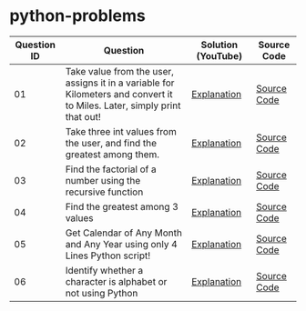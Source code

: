 # python-problems

| Question ID  | Question  | Solution (YouTube)  | Source Code  |
|------------- |---------- |-------------------- |------------- |
|   01           |    Take value from the user, assigns it in a variable for Kilometers and convert it to Miles. Later, simply print that out!       |      [Explanation](https://www.youtube.com/watch?v=6h6bs6NEYAk&list=PLutHME8vSEnEbU31rqE91E589dbTm5x1T&index=2)               |  [Source Code](https://github.com/FahimFBA/python-problems/tree/main/Problem%201)            |
|      02        |       Take three int values from the user, and find the greatest among them.    |       [Explanation](https://www.youtube.com/watch?v=uwJJrZQhlDY&list=PLutHME8vSEnEbU31rqE91E589dbTm5x1T&index=5)              |        [Source Code](https://github.com/FahimFBA/python-problems/tree/main/Problem%202)      |
|      03        |  Find the factorial of a number using the recursive function         |         [Explanation](https://www.youtube.com/watch?v=AYLkdMfj2yc&list=PLutHME8vSEnEbU31rqE91E589dbTm5x1T&index=4)            |       [Source Code](https://github.com/FahimFBA/python-problems/blob/main/Problem%203/solve.py)       |
| 04 | Find the greatest among 3 values | [Explanation](https://www.youtube.com/watch?v=uwJJrZQhlDY&list=PLutHME8vSEnEbU31rqE91E589dbTm5x1T&index=5) | [Source Code](https://github.com/FahimFBA/python-problems/blob/main/Problem%204/solve.py) |
| 05 | Get Calendar of Any Month and Any Year using only 4 Lines Python script!| [Explanation](https://www.youtube.com/watch?v=mBUqU1JpyHg&list=PLutHME8vSEnEbU31rqE91E589dbTm5x1T&index=6) | [Source Code](https://github.com/FahimFBA/python-problems/blob/main/Problem%205/solve.py)|
| 06 | Identify whether a character is alphabet or not using Python | [Explanation](https://www.youtube.com/watch?v=PUS4sNxwnMY&list=PLutHME8vSEnEbU31rqE91E589dbTm5x1T&index=7) | [Source Code](https://github.com/FahimFBA/python-problems/blob/main/Problem%206/solve.py) |